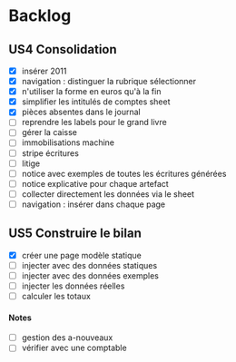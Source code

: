 # Backlog

## US4 Consolidation
- [x] insérer 2011
- [x] navigation : distinguer la rubrique sélectionner
- [x] n'utiliser la forme en euros qu'à la fin
- [x] simplifier les intitulés de comptes sheet
- [x] pièces absentes dans le journal
- [ ] reprendre les labels pour le grand livre
- [ ] gérer la caisse
- [ ] immobilisations machine
- [ ] stripe écritures
- [ ] litige
- [ ] notice avec exemples de toutes les écritures générées
- [ ] notice explicative pour chaque artefact
- [ ] collecter directement les données via le sheet
- [ ] navigation : insérer dans chaque page

## US5 Construire le bilan
- [x] créer une page modèle statique
- [ ] injecter avec des données statiques
- [ ] injecter avec des données exemples
- [ ] injecter les données réelles
- [ ] calculer les totaux

#### Notes

- [ ] gestion des a-nouveaux
- [ ] vérifier avec une comptable